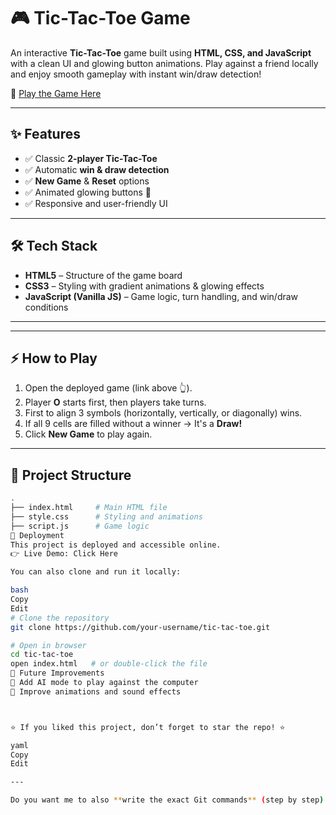 # 🎮 Tic-Tac-Toe Game  

An interactive **Tic-Tac-Toe** game built using **HTML, CSS, and JavaScript** with a clean UI and glowing button animations. Play against a friend locally and enjoy smooth gameplay with instant win/draw detection!  

🚀 [Play the Game Here]([https://your-deploy-link.com/](https://tic-tac-toe-1ob6.onrender.com))

---

## ✨ Features  

- ✅ Classic **2-player Tic-Tac-Toe**  
- ✅ Automatic **win & draw detection**  
- ✅ **New Game** & **Reset** options  
- ✅ Animated glowing buttons 🎇  
- ✅ Responsive and user-friendly UI  

---

## 🛠️ Tech Stack  

- **HTML5** – Structure of the game board  
- **CSS3** – Styling with gradient animations & glowing effects  
- **JavaScript (Vanilla JS)** – Game logic, turn handling, and win/draw conditions  

---


---

## ⚡ How to Play  

1. Open the deployed game (link above 👆).  
2. Player **O** starts first, then players take turns.  
3. First to align 3 symbols (horizontally, vertically, or diagonally) wins.  
4. If all 9 cells are filled without a winner → It's a **Draw!**  
5. Click **New Game** to play again.  

---

## 📂 Project Structure  

```bash
.
├── index.html     # Main HTML file
├── style.css      # Styling and animations
├── script.js      # Game logic
🚀 Deployment
This project is deployed and accessible online.
👉 Live Demo: Click Here

You can also clone and run it locally:

bash
Copy
Edit
# Clone the repository
git clone https://github.com/your-username/tic-tac-toe.git

# Open in browser
cd tic-tac-toe
open index.html   # or double-click the file
📌 Future Improvements
🎯 Add AI mode to play against the computer
🎨 Improve animations and sound effects



⭐ If you liked this project, don’t forget to star the repo! ⭐

yaml
Copy
Edit

---

Do you want me to also **write the exact Git commands** (step by step) to push this Tic-Tac-Toe project into GitHub for the first time?
